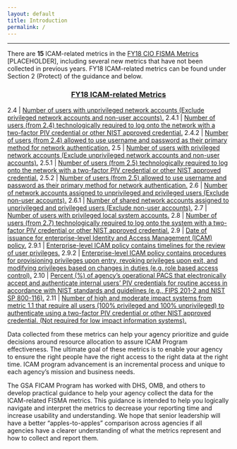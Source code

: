 ```yaml
---
layout: default
title: Introduction
permalink: /
---
```

---
There are <b>15</b> ICAM-related metrics in the <a href="https://www.dhs.gov/sites/default/files/publications/FY%202017%20CIO%20FISMA%20Metrics-%20508%20Compliant.pdf"> FY18 CIO FISMA Metrics</a> [PLACEHOLDER], including several new metrics that have not been collected in previous years. FY18 ICAM-related metrics can be found under Section 2 (Protect) of the guidance and below.

<center><h3><u>FY18 ICAM-related Metrics</u></h3></center>

2.4 | <a href="unpriv-mgmt/collection-26-24">Number of users with unprivileged network accounts (Exclude privileged network accounts and non-user accounts).</a>
2.4.1 | <a href="unpriv-mgmt/collection-241-242">Number of users (from 2.4) technologically required to log onto the network with a two-factor PIV credential or other NIST approved credential.</a>
2.4.2 | <a href="unpriv-mgmt/collection-241-242">Number of users (from 2.4) allowed to use username and password as their primary method for network authentication.</a>
2.5 | <a href="priv-mgmt/collection-26-25">Number of users with privileged network accounts (Exclude unprivileged network accounts and non-user accounts).</a>
2.5.1 | <a href="priv-mgmt/collection-251-252">Number of users (from 2.5) technologically required to log onto the network with a two-factor PIV credential or other NIST approved credential.</a>
2.5.2 | <a href="priv-mgmt/collection-251-252">Number of users (from 2.5) allowed to use username and password as their primary method for network authentication.</a>
2.6 | <a href="priv-mgmt/collection-26-25">Number of network accounts assigned to unprivileged and privileged users (Exclude non-user accounts).</a>
2.6.1 | <a href="priv-mgmt/collection-26-25">Number of shared network accounts assigned to unprivileged and privileged users (Exclude non-user accounts).</a>
2.7 | <a href="priv-mgmt/collection-27-28">Number of users with privileged local system accounts.</a>
2.8 | <a href="priv-mgmt/collection-27-28">Number of users (from 2.7) technologically required to log onto the system with a two-factor PIV credential or other NIST approved credential.</a>
2.9 | <a href="ac-rev/collection-29-292">Date of issuance for enterprise-level Identity and Access Management (ICAM) policy.</a>
2.9.1 | <a href="ac-rev/collection-29-292">Enterprise-level ICAM policy contains timelines for the review of user privileges.</a>
2.9.2 | <a href="ac-rev/collection-29-292">Enterprise-level ICAM policy contains procedures for provisioning privileges upon entry, revoking privileges upon exit, and modifying privileges based on changes in duties (e.g. role based access control).</a>
2.10 | <a href="pacs/collection-210">Percent (%) of agency’s operational PACS that electronically accept and authenticate internal users’ PIV credentials for routine access in accordance with NIST standards and guidelines (e.g., FIPS 201-2 and NIST SP 800-116).</a>
2.11 | <a href="data-protect/collection-211">Number of high and moderate impact systems from metric 1.1 that require all users (100% privileged and 100% unprivileged) to authenticate using a two-factor PIV credential or other NIST approved credential. (Not required for low impact information systems).</a>

Data collected from these metrics can help your agency prioritize and guide decisions around resource allocation to assure ICAM Program effectiveness. The ultimate goal of these metrics is to enable your agency to ensure the right people have the right access to the right data at the right time. ICAM program advancement is an incremental process and unique to each agency’s mission and business needs.

The GSA FICAM Program has worked with DHS, OMB, and others to develop practical guidance to help your agency collect the data for the ICAM-related FISMA metrics. This guidance is intended to help you logically navigate and interpret the metrics to decrease your reporting time and increase usability and understanding. We hope that senior leadership will have a better “apples-to-apples” comparison across agencies if all agencies have a clearer understanding of what the metrics represent and how to collect and report them.
